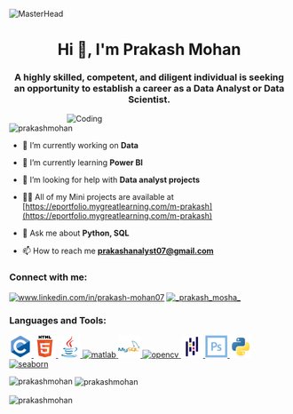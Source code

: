 ![MasterHead](https://miro.medium.com/max/1400/1*g__jiesLRIfCRefVG69Pfw.gif)
<h1 align="center">Hi 👋, I'm Prakash Mohan</h1>
<h3 align="center">A highly skilled, competent, and diligent individual is seeking an opportunity to establish a career as a Data Analyst or Data Scientist.</h3>
<img align="right" alt="Coding" width="400" src="https://tophinhanh.com/wp-content/uploads/2021/12/hinh-lofi-tam-trang-tuyet-dep.gif">

<p align="left"> <img src="https://komarev.com/ghpvc/?username=prakashmohan&label=Profile%20views&color=0e75b6&style=flat" alt="prakashmohan" /> </p>

- 🔭 I’m currently working on **Data**

- 🌱 I’m currently learning **Power BI**

- 🤝 I’m looking for help with **Data analyst projects**

- 👨‍💻 All of my Mini projects are available at [https://eportfolio.mygreatlearning.com/m-prakash](https://eportfolio.mygreatlearning.com/m-prakash)

- 💬 Ask me about **Python, SQL**

- 📫 How to reach me **prakashanalyst07@gmail.com**

<h3 align="left">Connect with me:</h3>
<p align="left">
<a href="https://linkedin.com/in/www.linkedin.com/in/prakash-mohan07" target="blank"><img align="center" src="https://raw.githubusercontent.com/rahuldkjain/github-profile-readme-generator/master/src/images/icons/Social/linked-in-alt.svg" alt="www.linkedin.com/in/prakash-mohan07" height="30" width="40" /></a>
<a href="https://instagram.com/_prakash_mosha_" target="blank"><img align="center" src="https://raw.githubusercontent.com/rahuldkjain/github-profile-readme-generator/master/src/images/icons/Social/instagram.svg" alt="_prakash_mosha_" height="30" width="40" /></a>
</p>

<h3 align="left">Languages and Tools:</h3>
<p align="left"> <a href="https://www.cprogramming.com/" target="_blank" rel="noreferrer"> <img src="https://raw.githubusercontent.com/devicons/devicon/master/icons/c/c-original.svg" alt="c" width="40" height="40"/> </a> <a href="https://www.w3.org/html/" target="_blank" rel="noreferrer"> <img src="https://raw.githubusercontent.com/devicons/devicon/master/icons/html5/html5-original-wordmark.svg" alt="html5" width="40" height="40"/> </a> <a href="https://www.java.com" target="_blank" rel="noreferrer"> <img src="https://raw.githubusercontent.com/devicons/devicon/master/icons/java/java-original.svg" alt="java" width="40" height="40"/> </a> <a href="https://www.mathworks.com/" target="_blank" rel="noreferrer"> <img src="https://upload.wikimedia.org/wikipedia/commons/2/21/Matlab_Logo.png" alt="matlab" width="40" height="40"/> </a> <a href="https://www.mysql.com/" target="_blank" rel="noreferrer"> <img src="https://raw.githubusercontent.com/devicons/devicon/master/icons/mysql/mysql-original-wordmark.svg" alt="mysql" width="40" height="40"/> </a> <a href="https://opencv.org/" target="_blank" rel="noreferrer"> <img src="https://www.vectorlogo.zone/logos/opencv/opencv-icon.svg" alt="opencv" width="40" height="40"/> </a> <a href="https://pandas.pydata.org/" target="_blank" rel="noreferrer"> <img src="https://raw.githubusercontent.com/devicons/devicon/2ae2a900d2f041da66e950e4d48052658d850630/icons/pandas/pandas-original.svg" alt="pandas" width="40" height="40"/> </a> <a href="https://www.photoshop.com/en" target="_blank" rel="noreferrer"> <img src="https://raw.githubusercontent.com/devicons/devicon/master/icons/photoshop/photoshop-line.svg" alt="photoshop" width="40" height="40"/> </a> <a href="https://www.python.org" target="_blank" rel="noreferrer"> <img src="https://raw.githubusercontent.com/devicons/devicon/master/icons/python/python-original.svg" alt="python" width="40" height="40"/> </a> <a href="https://seaborn.pydata.org/" target="_blank" rel="noreferrer"> <img src="https://seaborn.pydata.org/_images/logo-mark-lightbg.svg" alt="seaborn" width="40" height="40"/> </a> </p>

<p><img align="left" src="https://github-readme-stats.vercel.app/api/top-langs?username=prakashmohan&show_icons=true&locale=en&layout=compact" alt="prakashmohan" /></p>

<p>&nbsp;<img align="center" src="https://github-readme-stats.vercel.app/api?username=prakashmohan&show_icons=true&locale=en" alt="prakashmohan" /></p>

<p><img align="center" src="https://github-readme-streak-stats.herokuapp.com/?user=prakashmohan&" alt="prakashmohan" /></p>
